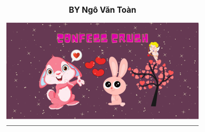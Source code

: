 ## <p align="center"> BY Ngô Văn Toàn </p>
<p align="center"> <img src="/imagesGithub/github.png" alt="bg" /> </p>

<hr>

